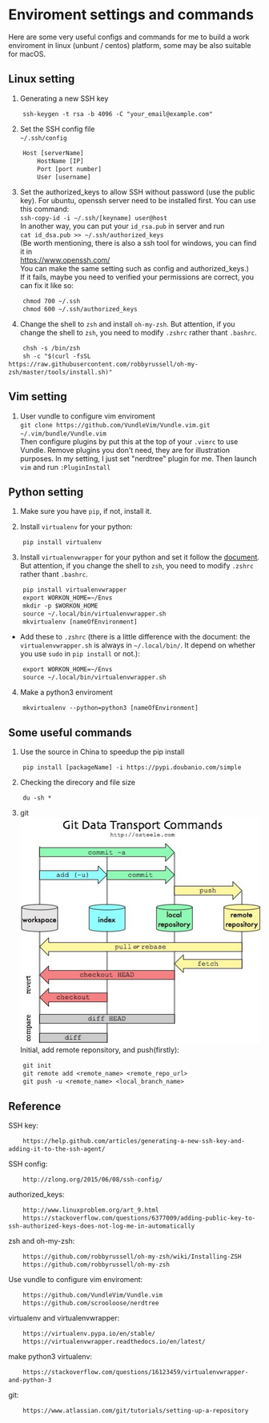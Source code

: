 # Enviroment settings and commands
Here are some very useful configs and commands for me to build a work enviroment in linux (unbunt / centos) platform, some may be also suitable for macOS.

## Linux setting
1. Generating a new SSH key  
```
    ssh-keygen -t rsa -b 4096 -C "your_email@example.com"  
```

2. Set the SSH config file  
`~/.ssh/config`  
```
    Host [serverName]  
        HostName [IP]  
        Port [port number]  
        User [username]  
```

3. Set the authorized_keys to allow SSH without password (use the public key). For ubuntu, openssh server need to be installed first.
You can use this command:  
`ssh-copy-id -i ~/.ssh/[keyname] user@host`  
In another way, you can put your `id_rsa.pub` in server and run  
`cat id_dsa.pub >> ~/.ssh/authorized_keys`  
(Be worth mentioning, there is also a ssh tool for windows, you can find it in  
https://www.openssh.com/  
You can make the same setting such as config and authorized_keys.)  
If it fails, maybe you need to verified your permissions are correct, you can fix it like so:
```
    chmod 700 ~/.ssh 
    chmod 600 ~/.ssh/authorized_keys
```

4. Change the shell to `zsh` and install `oh-my-zsh`. But attention, if you change the shell to `zsh`, you need to modify `.zshrc` rather thant `.bashrc`.
```
    chsh -s /bin/zsh
    sh -c "$(curl -fsSL https://raw.githubusercontent.com/robbyrussell/oh-my-zsh/master/tools/install.sh)"
```

## Vim setting
1. User vundle to configure vim enviroment  
`git clone https://github.com/VundleVim/Vundle.vim.git ~/.vim/bundle/Vundle.vim`  
Then configure plugins by put this at the top of your `.vimrc` to use Vundle. Remove plugins you don't need, they are for illustration purposes. In my setting, I just set "nerdtree" plugin for me. Then launch `vim` and run `:PluginInstall`


## Python setting
1. Make sure you have `pip`, if not, install it.

2. Install `virtualenv` for your python:
```
    pip install virtualenv
```

3. Install `virtualenvwrapper` for your python and set it follow the [document](https://virtualenvwrapper.readthedocs.io/en/latest/). But attention, if you change the shell to `zsh`, you need to modify `.zshrc` rather thant `.bashrc`.
```
    pip install virtualenvwrapper
    export WORKON_HOME=~/Envs
    mkdir -p $WORKON_HOME
    source ~/.local/bin/virtualenvwrapper.sh
    mkvirtualenv [nameOfEnvironment]
```
- Add these to `.zshrc` (there is a little difference with the document: the `virtualenvwrapper.sh` is always in `~/.local/bin/`. It depend on whether you use `sudo` in `pip install` or not.):
```
    export WORKON_HOME=~/Envs
    source ~/.local/bin/virtualenvwrapper.sh
```
4. Make a python3 enviroment
```
    mkvirtualenv --python=python3 [nameOfEnvironment]
```


## Some useful commands

1. Use the source in China to speedup the pip install
```
    pip install [packageName] -i https://pypi.doubanio.com/simple
```

2. Checking the direcory and file size
```
    du -sh *
```

3. git  
![](git.png)  
Initial, add remote reponsitory, and push(firstly):
```
    git init
    git remote add <remote_name> <remote_repo_url>
    git push -u <remote_name> <local_branch_name>
```




## Reference
SSH key:  
```
    https://help.github.com/articles/generating-a-new-ssh-key-and-adding-it-to-the-ssh-agent/  
```

SSH config:  
```
    http://zlong.org/2015/06/08/ssh-config/
```

authorized_keys:  
```
    http://www.linuxproblem.org/art_9.html  
    https://stackoverflow.com/questions/6377009/adding-public-key-to-ssh-authorized-keys-does-not-log-me-in-automatically  
```

zsh and oh-my-zsh:  
```
    https://github.com/robbyrussell/oh-my-zsh/wiki/Installing-ZSH  
    https://github.com/robbyrussell/oh-my-zsh
```

Use vundle to configure vim enviroment:
```
    https://github.com/VundleVim/Vundle.vim
    https://github.com/scrooloose/nerdtree
```

virtualenv and virtualenvwrapper:
```
    https://virtualenv.pypa.io/en/stable/
    https://virtualenvwrapper.readthedocs.io/en/latest/
```

make python3 virtualenv:
```
    https://stackoverflow.com/questions/16123459/virtualenvwrapper-and-python-3
```

git:  
```
    https://www.atlassian.com/git/tutorials/setting-up-a-repository
```
